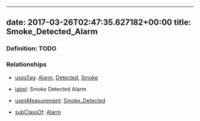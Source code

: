
---
date: 2017-03-26T02:47:35.627182+00:00
title: Smoke_Detected_Alarm
---
### Definition: TODO

### Relationships

* [usesTag](https://brickschema.org/schema/1.0/BrickFrame#usesTag): [Alarm](https://brickschema.org/schema/1.0/BrickTag#Alarm), [Detected](https://brickschema.org/schema/1.0/BrickTag#Detected), [Smoke](https://brickschema.org/schema/1.0/BrickTag#Smoke)

* [label](http://www.w3.org/2000/01/rdf-schema#label): Smoke Detected Alarm

* [usesMeasurement](https://brickschema.org/schema/1.0/BrickFrame#usesMeasurement): [Smoke_Detected](https://brickschema.org/schema/1.0/Brick#Smoke_Detected)

* [subClassOf](http://www.w3.org/2000/01/rdf-schema#subClassOf): [Alarm](https://brickschema.org/schema/1.0/Brick#Alarm)
